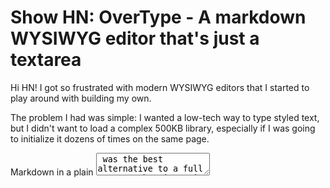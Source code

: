 # Show HN: OverType - A markdown WYSIWYG editor that's just a textarea

Hi HN! I got so frustrated with modern WYSIWYG editors that I started to play around with building my own. 

The problem I had was simple: I wanted a low-tech way to type styled text, but I didn't want to load a complex 500KB library, especially if I was going to initialize it dozens of times on the same page.

Markdown in a plain <textarea> was the best alternative to a full WYSIWYG, but its main drawback is how ugly it looks without any formatting. I can handle it, but my clients certainly can't.

I went down the ContentEditable rabbit hole for a few years, in various experiments, but I always came back to the realization that other, smarter people had already built on top of ContentEditable better than I ever could...

Over and over again throughout the years, I kept coming back to this problem: why can't I have a simple, performant, beautiful markdown editor? The best solution I ever saw was Ghost's original split-screen editor: markdown on the left-hand side and a beautiful preview on the right, with synchronized scrolling. It made me feel like I could capture technical ideas, but in an elegant way.

Then, about a year ago, an idea entered my head: what if we layered a preview pane behind a plain <textarea>? If we aligned them perfectly, then even though you were only editing plain text, it would look and feel like you were editing rich text!

Of course, there would be downsides: you'd have to use a monospace font, all content would have to have the same font size, and all the markdown markup would have to be displayed in the final preview.

But those were tradeoffs I could live with.

Anyways, version 1 didn't go so well... it turns out it's harder to keep a textarea and a rendered preview in alignment than I thought. Here's what I discovered:

- **Lists were hard to align** because bullet points and numbers threw off the character alignment. In v2, I replaced them with HTML entities (• for bullets, numbers for ordered lists) that maintain monospace width.
- **Not all monospace fonts are truly monospace** - bold and italic text can have different widths even in "monospace" fonts, breaking the perfect overlay.
- **Embedding was a nightmare** - any inherited CSS from parent pages (margin, padding, line-height) would shift alignment. Even a 1px shift completely broke the illusion.

The solution was obsessive normalization:

```javascript
// The entire trick: a transparent textarea over a preview div
layerElements(textarea, preview)           // Position textarea over preview
applyIdenticalSpacing(textarea, preview)   // Match fonts, padding, line-height exactly

// Make textarea invisible but keep the cursor
textarea.style.background = 'transparent'
textarea.style.color = 'transparent'
textarea.style.caretColor = 'black'

// Keep them in sync
textarea.addEventListener('input', () => {
  preview.innerHTML = parseMarkdown(textarea.value)
  syncScroll(textarea, preview)
})
```

A week ago I started playing with version 2, while working on a simple CRM for my business. And then I discovered the excellent <markdown-toolbar> element by GitHub, which does a fantastic job of abstracting away markdown toolbar actions in a plain <textarea>.

That experiment turned into OverType (https://overtype.dev), that I'm showing you today -- it's a rich markdown editor that's really just a textarea. The key insight was that once you solve the alignment challenges, you get everything native textareas provide for free: undo/redo, mobile keyboards, accessibility, and native performance.

So far, in all my cross browser and mobile testing, it works surprisingly well. I get performant rich text editing in one small package (45KB total). It's kind of a dumb idea, but it works! So, for the foreseeable future, I'm planning to use it in all my projects and continue developing it. I plan to keep it very simple and minimal.

I would love it if you would kick the tires and let me know what you think of it. Happy editing!

---

Demo & docs: https://overtype.dev
GitHub: https://github.com/panphora/overtype